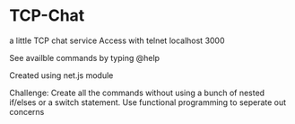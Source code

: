 # TCP-Chat
a little TCP chat service
Access with telnet localhost 3000

See availble commands by typing @help

Created using net.js module

Challenge: Create all the commands without using a bunch of nested if/elses or a switch statement. Use functional programming to seperate out concerns  
